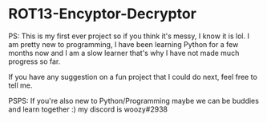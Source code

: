 # ROT13-Encyptor-Decryptor
PS: This is my first ever project so if you think it's messy, I know it is lol. I am pretty new to programming, I have been learning Python for a few months now and I am a
slow learner that's why I have not made much progress so far. 

If you have any suggestion on a fun project that I could do next, feel free to tell me. 

PSPS: If you're also new to Python/Programming maybe we can be buddies and learn together :) 
my discord is woozy#2938


